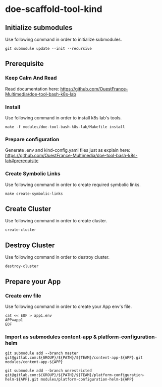 # doe-scaffold-tool-kind

## Initialize submodules 
Use following command in order to initialize submodules.
```shell
git submodule update --init --recursive
```

## Prerequisite

### Keep Calm And Read
Read documentation here: https://github.com/OuestFrance-Multimedia/doe-tool-bash-k8s-lab

### Install
Use following command in order to install k8s lab's tools.
```shell
make -f modules/doe-tool-bash-k8s-lab/Makefile install
```
### Prepare configuration
Generate .env and kind-config.yaml files just as explain here: https://github.com/OuestFrance-Multimedia/doe-tool-bash-k8s-lab#prerequisite

### Create Symbolic Links
Use following command in order to create required symbolic links.
```shell
make create-symbolic-links
```

## Create Cluster
Use following command in order to create cluster.
```shell
create-cluster
```

## Destroy Cluster
Use following command in order to destroy cluster.
```shell
destroy-cluster
```

## Prepare your App 

### Create env file
Use following command in order to create your App env's file.
```shell
cat << EOF > app1.env
APP=app1
EOF
```

### Import as submodules content-app & platform-configuration-helm

```shell
git submodule add --branch master git@gitlab.com:${GROUP}/${PATH}/${TEAM}/content-app-${APP}.git modules/content-app-${APP}
```

```shell
git submodule add --branch unrestricted git@gitlab.com:${GROUP}/${PATH}/${TEAM}/platform-configuration-helm-${APP}.git modules/platform-configuration-helm-${APP}
```